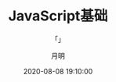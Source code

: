 ---
layout: post
title: "JavaScript基础"
subtitle: "「」"
author: "月明"
date:  2020-08-08 19:10:00
header-img: "assets/background6.png"
header-mask: 0.3
tags:
  - JavaWeb
  - 学习笔记
  - JavaScript
---